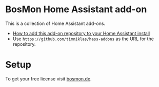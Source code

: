 # BosMon Home Assistant add-on

This is a collection of Home Assistant add-ons.

* [How to add this add-on repository to your Home Assistant install](https://home-assistant.io/hassio/installing_third_party_addons/)
* Use `https://github.com/timniklas/hass-addons` as the URL for the repository.

# Setup

To get your free license visit [bosmon.de](https://www.bosmon.de/download/download-bosmon/register/).
